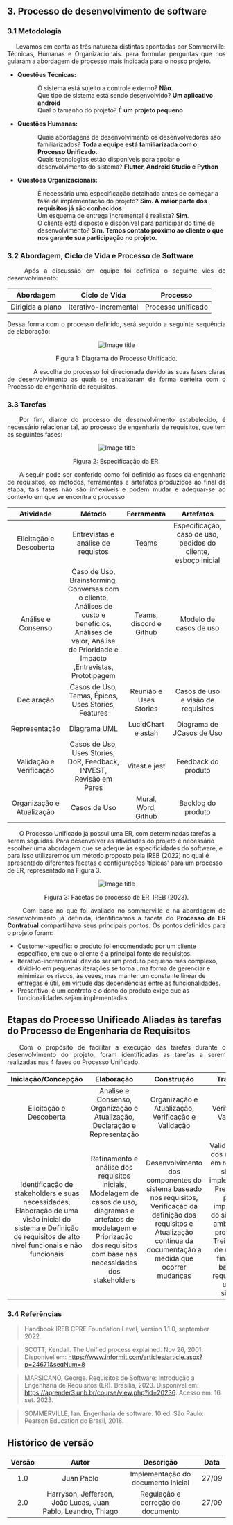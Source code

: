 ## 3. Processo de desenvolvimento de software

### 3.1 Metodologia

<p style="text-indent: 20px; text-align: justify;">
Levamos em conta as três natureza distintas apontadas por Sommerville: Técnicas, Humanas e Organizacionais. para formular perguntas que nos guiaram a abordagem de processo mais indicada para o nosso projeto.
</p>

- **Questões Técnicas:** <br>
<p style="margin-left: 70px;">
  O sistema está sujeito a controle externo? <b>Não</b>.<br>
  Que tipo de sistema está sendo desenvolvido? <b>Um aplicativo android</b><br>
  Qual o tamanho do projeto? <b>É um projeto pequeno</b>
</p>

- **Questões Humanas:** <br>
<p style="margin-left: 70px;">
Quais abordagens de desenvolvimento os desenvolvedores são familiarizados? <b>
Toda a equipe está familiarizada com o Processo Unificado.</b><br>
Quais tecnologias estão disponíveis para apoiar o desenvolvimento do sistema? <b>Flutter, Android Studio e Python</b></p>

- **Questões Organizacionais:** <br>
<p style="margin-left: 70px;">
É necessária uma especificação detalhada antes de começar a fase de implementação 
do projeto? <b>Sim. A maior parte dos requisitos já são conhecidos.</b>
<br>Um esquema de entrega incremental é 
realista? <b>Sim</b>.<br>
O cliente está disposto e disponível para participar do time de desenvolvimento?
<b> Sim. Temos contato próximo ao cliente o que nos garante sua participação no
projeto.</b>
</p>

### 3.2 Abordagem, Ciclo de Vida e Processo de Software

  <p align = "justify"> &emsp;&emsp;
Após a discussão em equipe foi definida o seguinte viés de desenvolvimento:</p>

<center>

| Abordagem | Ciclo de Vida| Processo | 
| :---: | :----: | :-------: |
| Dirigida a plano| Iterativo-Incremental|Processo unificado|

</center>

<p align = "justify" > Dessa forma com o processo definido, será seguido a seguinte sequência de elaboração: </p>

<div align="center" style="text-align: center">

![Image title](assets/imagens/PU.png)

<p>Figura 1: Diagrama do Processo Unificado.</p>
</div>

<p align = "justify"> &emsp;&emsp;
&emsp;&emsp;A escolha do processo foi direcionada devido às suas fases claras de desenvolvimento as quais se encaixaram de forma certeira com o Processo de engenharia de requisitos.
</p>

### 3.3 Tarefas

<p align = "justify" >&emsp;&emsp;Por fim, diante do processo de desenvolvimento estabelecido, é necessário relacionar tal, ao processo de engenharia de requisitos, que tem as seguintes fases:  </p>

<div align="center" style="text-align: center">

![Image title](assets/imagens/ER.png)

<p>Figura 2: Especificação da ER.</p>
</div>

<p align = "justify" > &emsp;&emsp;A seguir pode ser conferido como foi definido as fases da engenharia de requisitos, os métodos, ferramentas e artefatos produzidos ao final da etapa, tais fases não são inflexíveis e podem mudar e adequar-se ao contexto em que se encontra o processo </p>

|Atividade | Método | Ferramenta | Artefatos |
| :---: | :----: | :-------: | :---: |
| Elicitação e Descoberta| Entrevistas e análise de requistos | Teams  | Especificação, caso de uso, pedidos do cliente, esboço inicial|
|Análise e Consenso| Caso de Uso, Brainstorming, Conversas com o cliente, Análises de custo e benefícios, Análises de valor, Análise de Prioridade e Impacto ,Entrevistas, Prototipagem | Teams, discord e Github| Modelo de casos de uso|
|Declaração | Casos de Uso, Temas, Épicos, Uses Stories, Features|  Reunião e Uses Stories|Casos de uso e visão de requisitos|
| Representação | Diagrama UML |LucidChart e astah|  Diagrama de JCasos de Uso |
| Validação e Verificação| Casos de Uso, Uses Stories, DoR, Feedback, INVEST, Revisão em Pares | Vitest e jest | Feedback do produto|
| Organização e Atualização| Casos de Uso |Mural, Word, Github |Backlog do produto|


<p align="justify"> 

&emsp;&emsp;O Processo Unificado já possui uma ER, com determinadas tarefas a serem seguidas. Para desenvolver as atividades do projeto é necessário escolher uma abordagem que se adeque às especificidades do software, e para isso utilizaremos um método proposto pela IREB (2022) no qual é apresentado diferentes facetas e configurações 'típicas' para um processo de ER, representado na Figura 3. </p>


<div align="center" style="text-align: center">

![Image title](assets/imagens/facetas.png)



<p>Figura 3: Facetas do processo de ER. IREB (2023).</p>
</div>
<p align="justify"> &emsp;&emsp;
Com base no que foi avaliado no sommerville e na abordagem de desenvolvimento já definida, identificamos a faceta do <b>Processo de ER Contratual</b>  compartilhava seus principais pontos. Os pontos definidos para o projeto foram:

<ul>
  <li>Customer-specific: o produto foi encomendado por um cliente específico, em que o cliente é a principal fonte de requisitos.</li>
  <li>Iterativo-incremental: devido ser um produto pequeno mas complexo, dividí-lo em pequenas iterações se torna uma forma de gerenciar e minimizar os riscos, às vezes, mas manter um constante linear de entregas é útil, em virtude das dependências entre as funcionalidades.</li>
  <li>Prescritivo: é um contrato e o dono do produto exige que as funcionalidades sejam implementadas.</li>
</ul>
</p>

## Etapas do Processo Unificado Aliadas às tarefas do Processo de Engenharia de Requisitos

<p align = "justify" > &emsp;&emsp;Com o propósito de facilitar a execução das tarefas durante o desenvolvimento do projeto, foram identificadas as tarefas a serem realizadas nas 4 fases do Processo Unificado. </p>

| Iniciação/Concepção | Elaboração| Construção | Transição |
| :---: | :----: | :-------: | :---: |
|   Elicitação e Descoberta|   Analise e Consenso, Organização e Atualização, Declaração e Representação   |   Organização e Atualização, Verificação e Validação |  Verificação e Validação |
| Identificação de stakeholders e suas necessidades, Elaboração de uma visão inicial do sistema e Definição de requisitos de alto nível funcionais e não funcionais | Refinamento e análise dos requisitos iniciais, Modelagem de casos de uso, diagramas e artefatos de modelagem e Priorização dos requisitos com base nas necessidades dos stakeholders | Desenvolvimento dos componentes do sistema baseado nos requisitos, Verificação da definição dos requisitos e Atualização contínua da documentação a medida que ocorrer mudanças | Validação final dos requisitos em relação ao sistema implementado, Preparação para a implantação do sistema no ambiente de produção e Treinamento de usuários finais com base nos requisitos de uso do sistema


### 3.4 Referências

> Handbook IREB CPRE Foundation Level, Version 1.1.0, september 2022.

> SCOTT, Kendall. The Unified process explained. Nov 26, 2001. Disponível em: <https://www.informit.com/articles/article.aspx?p=24671&seqNum=8>

> MARSICANO, George. Requisitos de Software: Introdução a Engenharia de Requisitos (ER). Brasília, 2023. Disponível em: <https://aprender3.unb.br/course/view.php?id=20236>. Acesso em: 16 set. 2023.

> SOMMERVILLE, Ian. Engenharia de software. 10.ed. São Paulo: Pearson Education do Brasil, 2018.

## Histórico de versão

| Versão  | Autor| Descrição | Data |
| :---: | :----: | :-------: | :---: |
|    1.0   |   Juan Pablo    |   Implementação do documento inicial |  27/09 |
| 2.0| Harryson, Jefferson, João Lucas, Juan Pablo, Leandro, Thiago |  Regulação e correção do documento | 27/09 |
